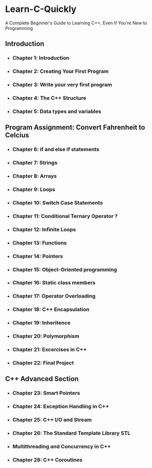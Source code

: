 # Learn-C-Quickly
A Complete Beginner's Guide to Learning C++, Even If You're New to Programming

## Introduction
  * ### Chapter 1: Introduction
  *   ### Chapter 2: Creating Your First Program
  *   ### Chapter 3: Write your very first program
  *   ### Chapter 4: The C++ Structure
  *   ### Chapter 5: Data types and variables

## Program Assignment: Convert Fahrenheit to Celcius
  *   ### Chapter 6: if and else if statements
  *   ### Chapter 7: Strings
  *   ### Chapter 8: Arrays
  *   ### Chapter 9: Loops
  *   ### Chapter 10: Switch Case Statements
  *   ### Chapter 11: Conditional Ternary Operator ?
  *   ### Chapter 12: Infinite Loops
  *   ### Chapter 13: Functions
  *   ### Chapter 14: Pointers
  *   ### Chapter 15: Object-Oriented programming
  *   ### Chapter 16: Static class members
  *   ### Chapter 17: Operator Overloading
  *   ### Chapter 18: C++ Encapsulation
  *   ### Chapter 19: Inheritence
  *   ### Chapter 20: Polymorphism
  *   ### Chapter 21: Excercises in C++
  *   ### Chapter 22: Final Project
  
## C++ Advanced Section
  *   ### Chapter 23: Smart Pointers
  *   ### Chapter 24: Exception Handling in C++
  *   ### Chapter 25: C++ I/O and Stream
  *   ### Chapter 26: The Standard Template Library STL
  *   ### Multithreading and Concurrency in C++
  *   ### Chapter 28: C++ Coroutines
